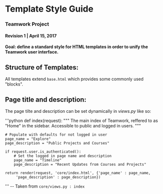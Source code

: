 # Template Style Guide
### Teamwork Project
#### Revision 1 | April 15, 2017

#### Goal: define a standard style for HTML templates in order to unify the Teamwork user interface.

## Structure of Templates:

All templates extend `base.html` which provides some commonly used "blocks".

## Page title and description:
The page tilte and description can be set dynamically in *views.py* like so:

'''python
def index(request):
    """
    The main index of Teamwork, reffered to as "Home" in the sidebar. 
    Accessible to public and logged in users.
    """

    # Populate with defaults for not logged in user
    page_name = "Explore"
    page_description = "Public Projects and Courses"

    if request.user.is_authenticated():
        # Set the logged in page name and description
        page_name = "Timeline"
        page_description = "Recent Updates from Courses and Projects"

    return render(request, 'core/index.html', {'page_name' : page_name,
         'page_description' : page_description})
'''
-- Taken from `core/views.py : index`